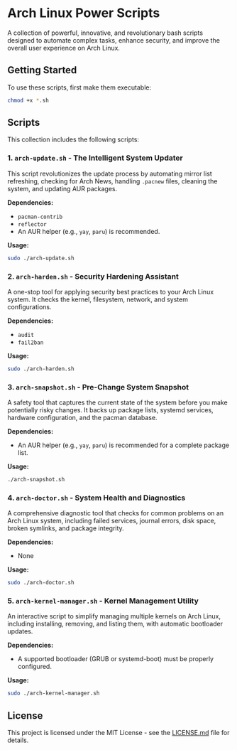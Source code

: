 # Arch Linux Power Scripts

A collection of powerful, innovative, and revolutionary bash scripts designed to automate complex tasks, enhance security, and improve the overall user experience on Arch Linux.

## Getting Started

To use these scripts, first make them executable:

```bash
chmod +x *.sh
```

## Scripts

This collection includes the following scripts:

### 1. `arch-update.sh` - The Intelligent System Updater

This script revolutionizes the update process by automating mirror list refreshing, checking for Arch News, handling `.pacnew` files, cleaning the system, and updating AUR packages.

**Dependencies:**
- `pacman-contrib`
- `reflector`
- An AUR helper (e.g., `yay`, `paru`) is recommended.

**Usage:**
```bash
sudo ./arch-update.sh
```

### 2. `arch-harden.sh` - Security Hardening Assistant

A one-stop tool for applying security best practices to your Arch Linux system. It checks the kernel, filesystem, network, and system configurations.

**Dependencies:**
- `audit`
- `fail2ban`

**Usage:**
```bash
sudo ./arch-harden.sh
```

### 3. `arch-snapshot.sh` - Pre-Change System Snapshot

A safety tool that captures the current state of the system before you make potentially risky changes. It backs up package lists, systemd services, hardware configuration, and the pacman database.

**Dependencies:**
- An AUR helper (e.g., `yay`, `paru`) is recommended for a complete package list.

**Usage:**
```bash
./arch-snapshot.sh
```

### 4. `arch-doctor.sh` - System Health and Diagnostics

A comprehensive diagnostic tool that checks for common problems on an Arch Linux system, including failed services, journal errors, disk space, broken symlinks, and package integrity.

**Dependencies:**
- None

**Usage:**
```bash
sudo ./arch-doctor.sh
```

### 5. `arch-kernel-manager.sh` - Kernel Management Utility

An interactive script to simplify managing multiple kernels on Arch Linux, including installing, removing, and listing them, with automatic bootloader updates.

**Dependencies:**
- A supported bootloader (GRUB or systemd-boot) must be properly configured.

**Usage:**
```bash
sudo ./arch-kernel-manager.sh
```

## License

This project is licensed under the MIT License - see the [LICENSE.md](LICENSE.md) file for details.
